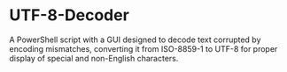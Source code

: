 # UTF-8-Decoder
A PowerShell script with a GUI designed to decode text corrupted by encoding mismatches, converting it from ISO-8859-1 to UTF-8 for proper display of special and non-English characters.
